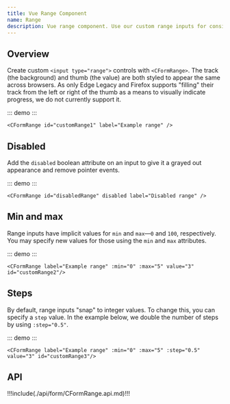 ```yaml
---
title: Vue Range Component
name: Range
description: Vue range component. Use our custom range inputs for consistent cross-browser styling and built-in customization.
---
```


## Overview

Create custom `<input type="range">` controls with `<CFormRange>`. The track (the background) and thumb (the value) are both styled to appear the same across browsers. As only Edge Legacy and Firefox supports "filling" their track from the left or right of the thumb as a means to visually indicate progress, we do not currently support it.

::: demo
<CFormRange id="customRange1" label="Example range" />
:::
```vue
<CFormRange id="customRange1" label="Example range" />
```

## Disabled

Add the `disabled` boolean attribute on an input to give it a grayed out appearance and remove pointer events.

::: demo
<CFormRange id="disabledRange" disabled label="Disabled range" />
:::
```vue
<CFormRange id="disabledRange" disabled label="Disabled range" />
```

## Min and max

Range inputs have implicit values for `min` and `max`—`0` and `100`, respectively. You may specify new values for those using the `min` and `max` attributes.

::: demo
<CFormRange label="Example range" :min="0" :max="5" value="3" id="customRange2"/>
:::
```vue
<CFormRange label="Example range" :min="0" :max="5" value="3" id="customRange2"/>
```

## Steps

By default, range inputs "snap" to integer values. To change this, you can specify a `step` value. In the example below, we double the number of steps by using `:step="0.5"`.

::: demo
<CFormRange label="Example range" :min="0" :max="5" :step="0.5" value="3" id="customRange3"/> 
:::
```vue
<CFormRange label="Example range" :min="0" :max="5" :step="0.5" value="3" id="customRange3"/> 
```

## API

!!!include(./api/form/CFormRange.api.md)!!!